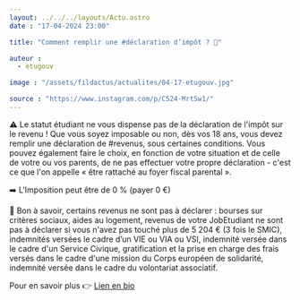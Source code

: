 ```yaml
---
layout: ../../../layouts/Actu.astro
date : "17-04-2024 23:00"

title: "Comment remplir une #déclaration d’impôt ? 📝"

auteur :
  - etugouv

image : "/assets/fildactus/actualites/04-17-etugouv.jpg"

source : "https://www.instagram.com/p/C524-MrtSw1/"
---
```


⚠️ Le statut étudiant ne vous dispense pas de la déclaration de l'impôt sur le revenu ! Que vous soyez imposable ou non, dès vos 18 ans, vous devez remplir une déclaration de #revenus, sous certaines conditions. Vous pouvez également faire le choix, en fonction de votre situation et de celle de votre ou vos parents, de ne pas effectuer votre propre déclaration - c'est ce que l'on appelle « être rattaché au foyer fiscal parental ».

➡️ L'Imposition peut être de 0 % (payer 0 €)

🔴 Bon à savoir, certains revenus ne sont pas à déclarer : bourses sur critères sociaux, aides au logement, revenus de votre JobEtudiant ne sont pas à déclarer si vous n'avez pas touché plus de 5 204 € (3 fois le SMIC), indemnités versées le cadre d’un VIE ou VIA ou VSI, indemnité versée dans le cadre d'un Service Civique, gratification et la prise en charge des frais versés dans le cadre d'une mission du Corps européen de solidarité, indemnité versée dans le cadre du volontariat associatif.

Pour en savoir plus 👉 [Lien en bio](https://www.etudiant.gouv.fr/fr/impot-sur-le-revenu-le-cas-des-etudiants-1837)